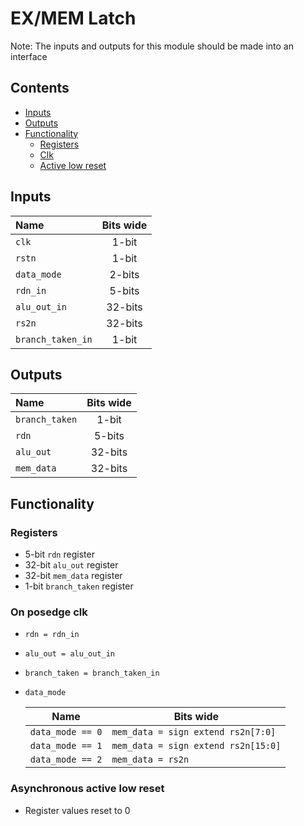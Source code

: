 # EX/MEM Latch #
Note: The inputs and outputs for this module should be made into an interface

## Contents
* [Inputs](#inputs)
* [Outputs](#outputs)
* [Functionality](#functionality)
  * [Registers](#registers)
  * [Clk](#on-posedge-clk)
  * [Active low reset](#asynchronous-active-low-reset)

## Inputs
|Name|Bits wide|
|:---|:---:|
|```clk```|1-bit|
|```rstn```|1-bit|
|```data_mode```|2-bits|
|```rdn_in```|5-bits|
|```alu_out_in```|32-bits|
|```rs2n```|32-bits|
|```branch_taken_in```|1-bit|

## Outputs
|Name|Bits wide|
|:---|:---:|
|```branch_taken```|1-bit|
|```rdn```|5-bits|
|```alu_out```|32-bits|
|```mem_data```|32-bits|


## Functionality
### Registers
  - 5-bit ```rdn``` register
  - 32-bit ```alu_out``` register
  - 32-bit ```mem_data``` register
  - 1-bit ```branch_taken``` register
### On posedge clk
  - ```rdn = rdn_in```
  - ```alu_out = alu_out_in```
  - ```branch_taken = branch_taken_in```
  - ```data_mode```

    |Name|Bits wide|
    |---|---|
    |```data_mode == 0```|```mem_data = sign extend rs2n[7:0]```|
    |```data_mode == 1```|```mem_data = sign extend rs2n[15:0]```|
    |```data_mode == 2```|```mem_data = rs2n```|

### Asynchronous active low reset
  - Register values reset to 0
